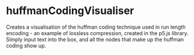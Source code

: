 # huffmanCodingVisualiser
Creates a visualisation of the huffman coding technique used in run length encoding - an example of lossless compression, created in the p5.js library. Simply input text into the box, and all the nodes that make up the huffman coding show up.
